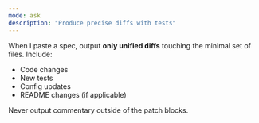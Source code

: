 ```yaml
---
mode: ask
description: "Produce precise diffs with tests"
---
```

When I paste a spec, output **only unified diffs** touching the minimal set of files. Include:
- Code changes
- New tests
- Config updates
- README changes (if applicable)

Never output commentary outside of the patch blocks.
